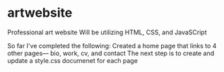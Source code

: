 # artwebsite
Professional art website
Will be utilizing HTML, CSS, and JavaSCript

So far I've completed the following:
Created a home page that links to 4 other pages— bio, work, cv, and contact
The next step is to create and update a style.css documenet for each page